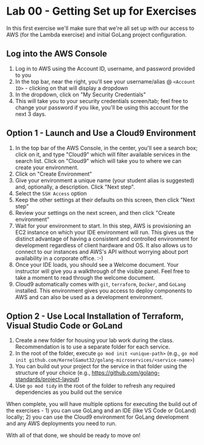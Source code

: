 # Lab 00 - Getting Set up for Exercises

In this first exercise we'll make sure that we're all set up with our access to AWS (for the Lambda exercise) and initial GoLang project configuration.

## Log into the AWS Console

1. Log in to AWS using the Account ID, username, and password provided to you
1. In the top bar, near the right, you'll see your username/alias @ `<Account ID>` - clicking on that will display a dropdown
1. In the dropdown, click on "My Security Credentials"
1. This will take you to your security credentials screen/tab; feel free to change your password if you like, you'll be using this account for the next 3 days.

## Option 1 - Launch and Use a Cloud9 Environment

1. In the top bar of the AWS Console, in the center, you'll see a search box; click on it, and type "Cloud9" which will filter available services in the search list. Click on "Cloud9" which will take you to where we can create your environment.
1. Click on "Create Environment"
1. Give your environment a unique name (your student alias is suggested) and, optionally, a description. Click "Next step".
1. Select the `SSH Access` option
1. Keep the other settings at their defaults on this screen, then click "Next step"
1. Review your settings on the next screen, and then click "Create environment"
1. Wait for your environment to start. In this step, AWS is provisioning an EC2 instance on which your IDE environment will run. This gives us the distinct advantage of having a consistent and controlled environment for development regardless of client hardware and OS. It also allows us to connect to our instances and AWS's API without worrying about port availability in a corporate office. :-)
1. Once your IDE loads, you should see a Welcome document. Your instructor will give you a walkthrough of the visible panel. Feel free to take a moment to read through the welcome document.
1. Cloud9 automatically comes with `git`, `terraform`, `Docker`, and `GoLang` installed. This environment gives you access to deploy components to AWS and can also be used as a development environment.

## Option 2 - Use Local Installation of Terraform, Visual Studio Code or GoLand

1. Create a new folder for housing your lab work during the class. Recommendation is to use a separate folder for each service.
1. In the root of the folder, execute `go mod init <unique-path>` (e.g., `go mod init github.com/KernelGamut32/golang-microservices/<service-name>`)
1. You can build out your project for the service in that folder using the structure of your choice (e.g., https://github.com/golang-standards/project-layout)
1. Use `go mod tidy` in the root of the folder to refresh any required dependencies as you build out the service

When complete, you will have multiple options for executing the build out of the exercises - 1) you can use GoLang and an IDE (like VS Code or GoLand) locally; 2) you can use the Cloud9 environment for GoLang development and any AWS deployments you need to run.

With all of that done, we should be ready to move on!
